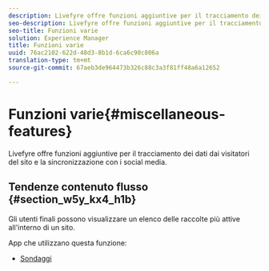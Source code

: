 ```yaml
---
description: Livefyre offre funzioni aggiuntive per il tracciamento dei dati dai visitatori del sito e la sincronizzazione con i social media.
seo-description: Livefyre offre funzioni aggiuntive per il tracciamento dei dati dai visitatori del sito e la sincronizzazione con i social media.
seo-title: Funzioni varie
solution: Experience Manager
title: Funzioni varie
uuid: 76ac2102-622d-48d3-8b1d-6ca6c90c806a
translation-type: tm+mt
source-git-commit: 67aeb3de964473b326c88c3a3f81ff48a6a12652

---
```



# Funzioni varie{#miscellaneous-features}

Livefyre offre funzioni aggiuntive per il tracciamento dei dati dai visitatori del sito e la sincronizzazione con i social media.

## Tendenze contenuto flusso {#section_w5y_kx4_h1b}

Gli utenti finali possono visualizzare un elenco delle raccolte più attive all'interno di un sito.

App che utilizzano questa funzione:

* [Sondaggi](../c-about-apps/c-polls-app/c-polls-app.md#c_polls_app)


